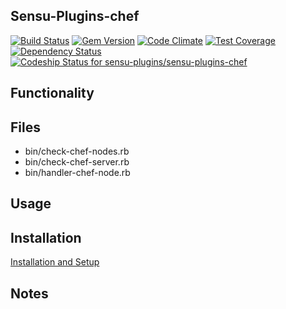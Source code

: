 ## Sensu-Plugins-chef

[![Build Status](https://travis-ci.org/sensu-plugins/sensu-plugins-chef.svg?branch=master)](https://travis-ci.org/sensu-plugins/sensu-plugins-chef)
[![Gem Version](https://badge.fury.io/rb/sensu-plugins-chef.svg)](http://badge.fury.io/rb/sensu-plugins-chef)
[![Code Climate](https://codeclimate.com/github/sensu-plugins/sensu-plugins-chef/badges/gpa.svg)](https://codeclimate.com/github/sensu-plugins/sensu-plugins-chef)
[![Test Coverage](https://codeclimate.com/github/sensu-plugins/sensu-plugins-chef/badges/coverage.svg)](https://codeclimate.com/github/sensu-plugins/sensu-plugins-chef)
[![Dependency Status](https://gemnasium.com/sensu-plugins/sensu-plugins-chef.svg)](https://gemnasium.com/sensu-plugins/sensu-plugins-chef)
[![Codeship Status for sensu-plugins/sensu-plugins-chef](https://codeship.com/projects/9ffac250-d4b5-0132-cbb6-0e210ac4c62f/status?branch=master)](https://codeship.com/projects/77870)

## Functionality

## Files
 * bin/check-chef-nodes.rb
 * bin/check-chef-server.rb
 * bin/handler-chef-node.rb

## Usage

## Installation

[Installation and Setup](https://github.com/sensu-plugins/documentation/blob/master/user_docs/installation_instructions.md)

## Notes
